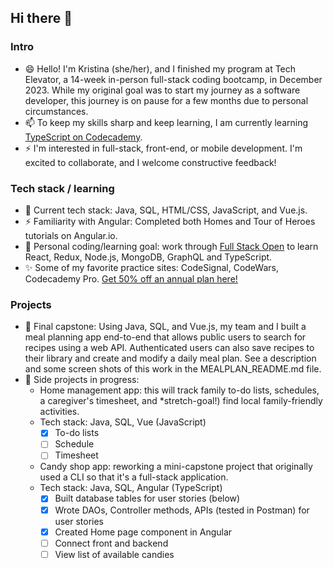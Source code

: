 ## Hi there 👋

<!--
**kescondo/kescondo** is a ✨ _special_ ✨ repository because its `README.md` (this file) appears on your GitHub profile.

Here are some ideas to get you started:

- 🔭 I’m currently working on ...
- 🌱 I’m currently learning ...
- 👯 I’m looking to collaborate on ...
- 🤔 I’m looking for help with ...
- 💬 Ask me about ...
- 📫 How to reach me: ...
- 😄 Pronouns: ...
- ⚡ Fun fact: ...
-->
### Intro
- 😄 Hello! I'm Kristina (she/her), and I finished my program at Tech Elevator, a 14-week in-person full-stack coding bootcamp, in December 2023. While my original goal was to start my journey as a software developer, this journey is on pause for a few months due to personal circumstances. 
- 📫 To keep my skills sharp and keep learning, I am currently learning [TypeScript on Codecademy](https://www.codecademy.com/learn/learn-typescript).
- ⚡ I'm interested in full-stack, front-end, or mobile development. I'm excited to collaborate, and I welcome constructive feedback!
  
### Tech stack / learning
- 💬 Current tech stack: Java, SQL, HTML/CSS, JavaScript, and Vue.js.
- ⚡ Familiarity with Angular: Completed both Homes and Tour of Heroes tutorials on Angular.io.
- 🌱 Personal coding/learning goal: work through [Full Stack Open](https://fullstackopen.com/en/) to learn React, Redux, Node.js, MongoDB, GraphQL and TypeScript.
- ✨ Some of my favorite practice sites: CodeSignal, CodeWars, Codecademy Pro. [Get 50% off an annual plan here!](https://codecademy.referralrock.com/l/KRISTINA77/)
  
### Projects
- 👯 Final capstone: Using Java, SQL, and Vue.js, my team and I built a meal planning app end-to-end that allows public users to search for recipes using a web API. Authenticated users can also save recipes to their library and create and modify a daily meal plan. See a description and some screen shots of this work in the MEALPLAN_README.md file.
- 🔭 Side projects in progress:
  * Home management app: this will track family to-do lists, schedules, a caregiver's timesheet, and *stretch-goal!) find local family-friendly activities.
  * Tech stack: Java, SQL, Vue (JavaScript)
    - [x] To-do lists 
    - [ ] Schedule
    - [ ] Timesheet
  * Candy shop app: reworking a mini-capstone project that originally used a CLI so that it's a full-stack application.
  * Tech stack: Java, SQL, Angular (TypeScript)
    - [x] Built database tables for user stories (below)
    - [x] Wrote DAOs, Controller methods, APIs (tested in Postman) for user stories
    - [x] Created Home page component in Angular
    - [ ] Connect front and backend
    - [ ] View list of available candies

